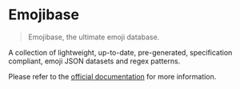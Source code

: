 # Emojibase

> Emojibase, the ultimate emoji database.

A collection of lightweight, up-to-date, pre-generated, specification compliant,
emoji JSON datasets and regex patterns.

Please refer to the [official documentation](https://github.com/milesj/emojibase) for more information.
